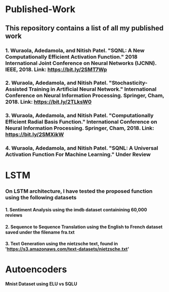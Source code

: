 # Published-Work
## This repository contains a list of all my published work
### 1. Wuraola, Adedamola, and Nitish Patel. "SQNL: A New Computationally Efficient Activation Function." 2018 International Joint Conference on Neural Networks (IJCNN). IEEE, 2018. Link: https://bit.ly/2SMT7Wp
### 2. Wuraola, Adedamola, and Nitish Patel. "Stochasticity-Assisted Training in Artificial Neural Network." International Conference on Neural Information Processing. Springer, Cham, 2018. Link: https://bit.ly/2TLksW0
### 	3. Wuraola, Adedamola, and Nitish Patel. "Computationally Efficient Radial Basis Function." International Conference on Neural Information Processing. Springer, Cham, 2018. Link: https://bit.ly/2SMXikW
### 4. Wuraola, Adedamola, and Nitish Patel. "SQNL: A Universal Activation Function For Machine Learning." Under Review

# LSTM
### On LSTM architecture, I have tested the proposed function using the following datasets
#### 1. Sentiment Analysis using the imdb dataset containining 60,000 reviews
#### 2. Sequence to Sequence Translation using the English to French dataset saved under the filename fra.txt
#### 3. Text Generation using the nietzsche text, found in 'https://s3.amazonaws.com/text-datasets/nietzsche.txt'


# Autoencoders
#### Mnist Dataset using ELU vs SQLU
